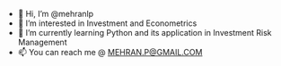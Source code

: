- 👋 Hi, I’m @mehranlp
- 👀 I’m interested in Investment and Econometrics
- 🌱 I’m currently learning Python and its application in Investment Risk Management
- 📫 You can reach me @ MEHRAN.P@GMAIL.COM

<!---
mehranlp/mehranlp is a ✨ special ✨ repository because its `README.md` (this file) appears on your GitHub profile.
You can click the Preview link to take a look at your changes.
--->
